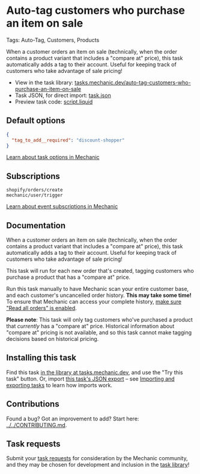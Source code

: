 # Auto-tag customers who purchase an item on sale

Tags: Auto-Tag, Customers, Products

When a customer orders an item on sale (technically, when the order contains a product variant that includes a "compare at" price), this task automatically adds a tag to their account. Useful for keeping track of customers who take advantage of sale pricing!

* View in the task library: [tasks.mechanic.dev/auto-tag-customers-who-purchase-an-item-on-sale](https://tasks.mechanic.dev/auto-tag-customers-who-purchase-an-item-on-sale)
* Task JSON, for direct import: [task.json](../../tasks/auto-tag-customers-who-purchase-an-item-on-sale.json)
* Preview task code: [script.liquid](./script.liquid)

## Default options

```json
{
  "tag_to_add__required": "discount-shopper"
}
```

[Learn about task options in Mechanic](https://learn.mechanic.dev/core/tasks/options)

## Subscriptions

```liquid
shopify/orders/create
mechanic/user/trigger
```

[Learn about event subscriptions in Mechanic](https://learn.mechanic.dev/core/tasks/subscriptions)

## Documentation

When a customer orders an item on sale (technically, when the order contains a product variant that includes a "compare at" price), this task automatically adds a tag to their account. Useful for keeping track of customers who take advantage of sale pricing!

This task will run for each new order that's created, tagging customers who purchase a product that has a "compare at" price.

Run this task manually to have Mechanic scan your entire customer base, and each customer's uncancelled order history. **This may take some time!** To ensure that Mechanic can access your complete history, [make sure "Read all orders" is enabled](https://learn.mechanic.dev/platform/shopify/read-all-orders).

**Please note**: This task will only tag customers who've purchased a product that _currently_ has a "compare at" price. Historical information about "compare at" pricing is not available, and so this task cannot make tagging decisions based on historical pricing.

## Installing this task

Find this task [in the library at tasks.mechanic.dev](https://tasks.mechanic.dev/auto-tag-customers-who-purchase-an-item-on-sale), and use the "Try this task" button. Or, import [this task's JSON export](../../tasks/auto-tag-customers-who-purchase-an-item-on-sale.json) – see [Importing and exporting tasks](https://learn.mechanic.dev/core/tasks/import-and-export) to learn how imports work.

## Contributions

Found a bug? Got an improvement to add? Start here: [../../CONTRIBUTING.md](../../CONTRIBUTING.md).

## Task requests

Submit your [task requests](https://mechanic.canny.io/task-requests) for consideration by the Mechanic community, and they may be chosen for development and inclusion in the [task library](https://tasks.mechanic.dev/)!
